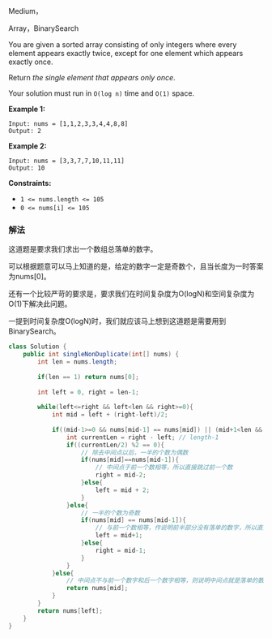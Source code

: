 Medium，

Array，BinarySearch

You are given a sorted array consisting of only integers where every element appears exactly twice, except for one element which appears exactly once.

Return *the single element that appears only once*.

Your solution must run in `O(log n)` time and `O(1)` space.

**Example 1:**

```
Input: nums = [1,1,2,3,3,4,4,8,8]
Output: 2

```

**Example 2:**

```
Input: nums = [3,3,7,7,10,11,11]
Output: 10

```

**Constraints:**

- `1 <= nums.length <= 105`
- `0 <= nums[i] <= 105`

### 解法

这道题是要求我们求出一个数组总落单的数字。

可以根据题意可以马上知道的是，给定的数字一定是奇数个，且当长度为一时答案为nums[0]。

还有一个比较严苛的要求是，要求我们在时间复杂度为O(logN)和空间复杂度为O(1)下解决此问题。

一提到时间复杂度O(logN)时，我们就应该马上想到这道题是需要用到BinarySearch。


```java
class Solution {
    public int singleNonDuplicate(int[] nums) {
        int len = nums.length;
        
        if(len == 1) return nums[0];
        
        int left = 0, right = len-1;
        
        while(left<=right && left<len && right>=0){
            int mid = left + (right-left)/2;
            
            if((mid-1>=0 && nums[mid-1] == nums[mid]) || (mid+1<len && nums[mid+1] == nums[mid])){
                int currentLen = right - left; // length-1
                if((currentLen/2) %2 == 0){
                    // 除去中间点以后，一半的个数为偶数
                    if(nums[mid]==nums[mid-1]){
                        // 中间点于前一个数相等，所以直接跳过前一个数
                        right = mid-2;
                    }else{
                        left = mid + 2;
                    }
                }else{
                    // 一半的个数为奇数
                    if(nums[mid] == nums[mid-1]){
                        // 与前一个数相等，作说明前半部分没有落单的数字，所以直接在后半部分搜索
                        left = mid+1;
                    }else{
                        right = mid-1;
                    }
                }
            }else{
                // 中间点不与前一个数字和后一个数字相等，则说明中间点就是落单的数字
                return nums[mid];
            }
        }
        return nums[left];
    }
}
```